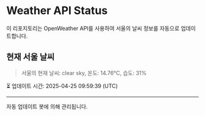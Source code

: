 
# Weather API Status

이 리포지토리는 OpenWeather API를 사용하여 서울의 날씨 정보를 자동으로 업데이트합니다.

## 현재 서울 날씨
> 서울의 현재 날씨: clear sky, 온도: 14.76°C, 습도: 31%

⏳ 업데이트 시간: 2025-04-25 09:59:39 (UTC)

---
자동 업데이트 봇에 의해 관리됩니다.
